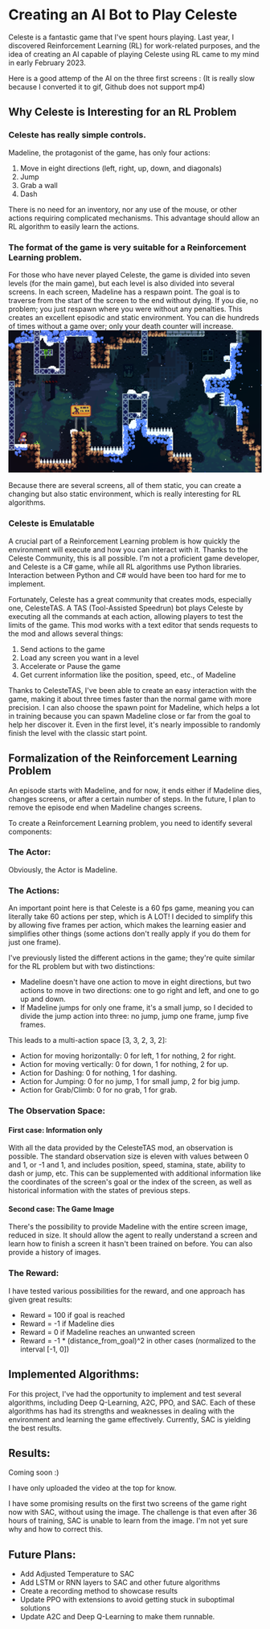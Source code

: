 # Creating an AI Bot to Play Celeste

Celeste is a fantastic game that I've spent hours playing. Last year, I discovered Reinforcement Learning (RL) for work-related purposes, and the idea of creating an AI capable of playing Celeste using RL came to my mind in early February 2023.

Here is a good attemp of the AI on the three first screens : 
(It is really slow because I converted it to gif, Github does not support mp4)


## Why Celeste is Interesting for an RL Problem

### Celeste has really simple controls. 

Madeline, the protagonist of the game, has only four actions:

1. Move in eight directions (left, right, up, down, and diagonals)
2. Jump
3. Grab a wall
4. Dash

There is no need for an inventory, nor any use of the mouse, or other actions requiring complicated mechanisms. This advantage should allow an RL algorithm to easily learn the actions.

### The format of the game is very suitable for a Reinforcement Learning problem. 

For those who have never played Celeste, the game is divided into seven levels (for the main game), but each level is also divided into several screens. In each screen, Madeline has a respawn point. The goal is to traverse from the start of the screen to the end without dying. If you die, no problem; you just respawn where you were without any penalties. This creates an excellent episodic and static environment. You can die hundreds of times without a game over; only your death counter will increase.
![First_screen](images/First_screen.png)

Because there are several screens, all of them static, you can create a changing but also static environment, which is really interesting for RL algorithms.

### Celeste is Emulatable

A crucial part of a Reinforcement Learning problem is how quickly the environment will execute and how you can interact with it. Thanks to the Celeste Community, this is all possible. I'm not a proficient game developer, and Celeste is a C# game, while all RL algorithms use Python libraries. Interaction between Python and C# would have been too hard for me to implement.

Fortunately, Celeste has a great community that creates mods, especially one, CelesteTAS. A TAS (Tool-Assisted Speedrun) bot plays Celeste by executing all the commands at each action, allowing players to test the limits of the game. This mod works with a text editor that sends requests to the mod and allows several things:

1. Send actions to the game
2. Load any screen you want in a level
3. Accelerate or Pause the game
4. Get current information like the position, speed, etc., of Madeline

Thanks to CelesteTAS, I've been able to create an easy interaction with the game, making it about three times faster than the normal game with more precision. I can also choose the spawn point for Madeline, which helps a lot in training because you can spawn Madeline close or far from the goal to help her discover it. Even in the first level, it's nearly impossible to randomly finish the level with the classic start point.

## Formalization of the Reinforcement Learning Problem

An episode starts with Madeline, and for now, it ends either if Madeline dies, changes screens, or after a certain number of steps. In the future, I plan to remove the episode end when Madeline changes screens.

To create a Reinforcement Learning problem, you need to identify several components:

### The Actor: 

Obviously, the Actor is Madeline.

### The Actions: 

An important point here is that Celeste is a 60 fps game, meaning you can literally take 60 actions per step, which is A LOT! I decided to simplify this by allowing five frames per action, which makes the learning easier and simplifies other things (some actions don't really apply if you do them for just one frame).

I've previously listed the different actions in the game; they're quite similar for the RL problem but with two distinctions:

- Madeline doesn't have one action to move in eight directions, but two actions to move in two directions: one to go right and left, and one to go up and down.
- If Madeline jumps for only one frame, it's a small jump, so I decided to divide the jump action into three: no jump, jump one frame, jump five frames.

This leads to a multi-action space [3, 3, 2, 3, 2]:

- Action for moving horizontally: 0 for left, 1 for nothing, 2 for right.
- Action for moving vertically: 0 for down, 1 for nothing, 2 for up.
- Action for Dashing: 0 for nothing, 1 for dashing.
- Action for Jumping: 0 for no jump, 1 for small jump, 2 for big jump.
- Action for Grab/Climb: 0 for no grab, 1 for grab.

### The Observation Space:

#### First case: Information only

With all the data provided by the CelesteTAS mod, an observation is possible. The standard observation size is eleven with values between 0 and 1, or -1 and 1, and includes position, speed, stamina, state, ability to dash or jump, etc. This can be supplemented with additional information like the coordinates of the screen's goal or the index of the screen, as well as historical information with the states of previous steps.

#### Second case: The Game Image

There's the possibility to provide Madeline with the entire screen image, reduced in size. It should allow the agent to really understand a screen and learn how to finish a screen it hasn't been trained on before. You can also provide a history of images.

### The Reward:

I have tested various possibilities for the reward, and one approach has given great results:

- Reward = 100 if goal is reached
- Reward = -1 if Madeline dies
- Reward = 0 if Madeline reaches an unwanted screen
- Reward = -1 * (distance_from_goal)^2 in other cases (normalized to the interval [-1, 0])

## Implemented Algorithms:

For this project, I've had the opportunity to implement and test several algorithms, including Deep Q-Learning, A2C, PPO, and SAC. Each of these algorithms has had its strengths and weaknesses in dealing with the environment and learning the game effectively. Currently, SAC is yielding the best results.

## Results:

Coming soon :)

I have only uploaded the video at the top for know.

I have some promising results on the first two screens of the game right now with SAC, without using the image. The challenge is that even after 36 hours of training, SAC is unable to learn from the image. I'm not yet sure why and how to correct this.

## Future Plans:

- Add Adjusted Temperature to SAC
- Add LSTM or RNN layers to SAC and other future algorithms
- Create a recording method to showcase results
- Update PPO with extensions to avoid getting stuck in suboptimal solutions
- Update A2C and Deep Q-Learning to make them runnable.
